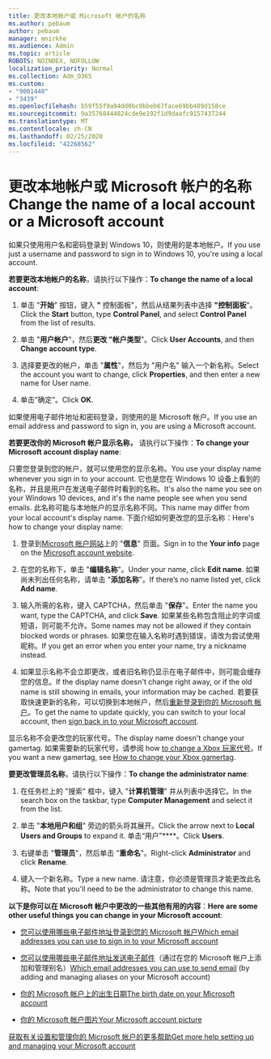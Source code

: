 ```yaml
---
title: 更改本地帐户或 Microsoft 帐户的名称
ms.author: pebaum
author: pebaum
manager: mnirkhe
ms.audience: Admin
ms.topic: article
ROBOTS: NOINDEX, NOFOLLOW
localization_priority: Normal
ms.collection: Adm_O365
ms.custom:
- "9001440"
- "3439"
ms.openlocfilehash: b59f55f9a94dd0bc9bbeb67face69bb489d158ce
ms.sourcegitcommit: 9a35768444824cde9e192f1d9daafc9157437244
ms.translationtype: MT
ms.contentlocale: zh-CN
ms.lasthandoff: 02/25/2020
ms.locfileid: "42268562"
---
```

# <a name="change-the-name-of-a-local-account-or-a-microsoft-account"></a><span data-ttu-id="cb232-102">更改本地帐户或 Microsoft 帐户的名称</span><span class="sxs-lookup"><span data-stu-id="cb232-102">Change the name of a local account or a Microsoft account</span></span>

<span data-ttu-id="cb232-103">如果只使用用户名和密码登录到 Windows 10，则使用的是本地帐户。</span><span class="sxs-lookup"><span data-stu-id="cb232-103">If you use just a username and password to sign in to Windows 10, you're using a local account.</span></span> 

<span data-ttu-id="cb232-104">**若要更改本地帐户的名称**，请执行以下操作：</span><span class="sxs-lookup"><span data-stu-id="cb232-104">**To change the name of a local account**:</span></span>

1. <span data-ttu-id="cb232-105">单击 "**开始**" 按钮，键入 **"** 控制面板"，然后从结果列表中选择 **"控制面板**"。</span><span class="sxs-lookup"><span data-stu-id="cb232-105">Click the **Start** button, type **Control Panel**, and select **Control Panel** from the list of results.</span></span>

2. <span data-ttu-id="cb232-106">单击 "**用户帐户**"，然后**更改 "帐户类型**"。</span><span class="sxs-lookup"><span data-stu-id="cb232-106">Click **User Accounts**, and then **Change account type**.</span></span>

3. <span data-ttu-id="cb232-107">选择要更改的帐户，单击 "**属性**"，然后为 "用户名" 输入一个新名称。</span><span class="sxs-lookup"><span data-stu-id="cb232-107">Select the account you want to change, click **Properties**, and then enter a new name for User name.</span></span>

4. <span data-ttu-id="cb232-108">单击“确定”。</span><span class="sxs-lookup"><span data-stu-id="cb232-108">Click **OK**.</span></span>

<span data-ttu-id="cb232-109">如果使用电子邮件地址和密码登录，则使用的是 Microsoft 帐户。</span><span class="sxs-lookup"><span data-stu-id="cb232-109">If you use an email address and password to sign in, you are using a Microsoft account.</span></span>

<span data-ttu-id="cb232-110">**若要更改你的 Microsoft 帐户显示名称，** 请执行以下操作：</span><span class="sxs-lookup"><span data-stu-id="cb232-110">**To change your Microsoft account display name**:</span></span>

<span data-ttu-id="cb232-111">只要您登录到您的帐户，就可以使用您的显示名称。</span><span class="sxs-lookup"><span data-stu-id="cb232-111">You use your display name whenever you sign in to your account.</span></span> <span data-ttu-id="cb232-112">它也是您在 Windows 10 设备上看到的名称，并且是用户在发送电子邮件时看到的名称。</span><span class="sxs-lookup"><span data-stu-id="cb232-112">It's also the name you see on your Windows 10 devices, and it's the name people see when you send emails.</span></span> <span data-ttu-id="cb232-113">此名称可能与本地帐户的显示名称不同。</span><span class="sxs-lookup"><span data-stu-id="cb232-113">This name may differ from your local account's display name.</span></span> <span data-ttu-id="cb232-114">下面介绍如何更改您的显示名称：</span><span class="sxs-lookup"><span data-stu-id="cb232-114">Here's how to change your display name:</span></span>

1. <span data-ttu-id="cb232-115">登录到[Microsoft 帐户网站](https://account.microsoft.com/)上的 "**信息**" 页面。</span><span class="sxs-lookup"><span data-stu-id="cb232-115">Sign in to the **Your info** page on the [Microsoft account website](https://account.microsoft.com/).</span></span>

2. <span data-ttu-id="cb232-116">在您的名称下，单击 "**编辑名称**"。</span><span class="sxs-lookup"><span data-stu-id="cb232-116">Under your name, click **Edit name**.</span></span> <span data-ttu-id="cb232-117">如果尚未列出任何名称，请单击 "**添加名称**"。</span><span class="sxs-lookup"><span data-stu-id="cb232-117">If there’s no name listed yet, click **Add name**.</span></span> 

3. <span data-ttu-id="cb232-118">输入所需的名称，键入 CAPTCHA，然后单击 "**保存**"。</span><span class="sxs-lookup"><span data-stu-id="cb232-118">Enter the name you want, type the CAPTCHA, and click **Save**.</span></span> <span data-ttu-id="cb232-119">如果某些名称包含阻止的字词或短语，则可能不允许。</span><span class="sxs-lookup"><span data-stu-id="cb232-119">Some names may not be allowed if they contain blocked words or phrases.</span></span> <span data-ttu-id="cb232-120">如果您在输入名称时遇到错误，请改为尝试使用昵称。</span><span class="sxs-lookup"><span data-stu-id="cb232-120">If you get an error when you enter your name, try a nickname instead.</span></span>

4. <span data-ttu-id="cb232-121">如果显示名称不会立即更改，或者旧名称仍显示在电子邮件中，则可能会缓存您的信息。</span><span class="sxs-lookup"><span data-stu-id="cb232-121">If the display name doesn't change right away, or if the old name is still showing in emails, your information may be cached.</span></span> <span data-ttu-id="cb232-122">若要获取快速更新的名称，可以切换到本地帐户，然后[重新登录到你的 Microsoft 帐户](https://account.microsoft.com/)。</span><span class="sxs-lookup"><span data-stu-id="cb232-122">To get the name to update quickly, you can switch to your local account, then [sign back in to your Microsoft account](https://account.microsoft.com/).</span></span>

<span data-ttu-id="cb232-123">显示名称不会更改您的玩家代号。</span><span class="sxs-lookup"><span data-stu-id="cb232-123">The display name doesn't change your gamertag.</span></span> <span data-ttu-id="cb232-124">如果需要新的玩家代号，请参阅 how [to change a Xbox 玩家代号](https://support.xbox.com/id-ID/account-management/change-xbox-live-gamertag)。</span><span class="sxs-lookup"><span data-stu-id="cb232-124">If you want a new gamertag, see [How to change your Xbox gamertag](https://support.xbox.com/id-ID/account-management/change-xbox-live-gamertag).</span></span>

<span data-ttu-id="cb232-125">**要更改管理员名称**，请执行以下操作：</span><span class="sxs-lookup"><span data-stu-id="cb232-125">**To change the administrator name**:</span></span>

1. <span data-ttu-id="cb232-126">在任务栏上的 "搜索" 框中，键入 "**计算机管理**" 并从列表中选择它。</span><span class="sxs-lookup"><span data-stu-id="cb232-126">In the search box on the taskbar, type **Computer Management** and select it from the list.</span></span>

2. <span data-ttu-id="cb232-127">单击 "**本地用户和组**" 旁边的箭头将其展开。</span><span class="sxs-lookup"><span data-stu-id="cb232-127">Click the arrow next to **Local Users and Groups** to expand it.</span></span> <span data-ttu-id="cb232-128">单击“用户”\*\*\*\*。</span><span class="sxs-lookup"><span data-stu-id="cb232-128">Click **Users**.</span></span>

3. <span data-ttu-id="cb232-129">右键单击 "**管理员**"，然后单击 "**重命名**"。</span><span class="sxs-lookup"><span data-stu-id="cb232-129">Right-click **Administrator** and click **Rename**.</span></span>

4. <span data-ttu-id="cb232-130">键入一个新名称。</span><span class="sxs-lookup"><span data-stu-id="cb232-130">Type a new name.</span></span> <span data-ttu-id="cb232-131">请注意，你必须是管理员才能更改此名称。</span><span class="sxs-lookup"><span data-stu-id="cb232-131">Note that you'll need to be the administrator to change this name.</span></span>

<span data-ttu-id="cb232-132">**以下是你可以在 Microsoft 帐户中更改的一些其他有用的内容**：</span><span class="sxs-lookup"><span data-stu-id="cb232-132">**Here are some other useful things you can change in your Microsoft account**:</span></span>

- [<span data-ttu-id="cb232-133">您可以使用哪些电子邮件地址登录到您的 Microsoft 帐户</span><span class="sxs-lookup"><span data-stu-id="cb232-133">Which email addresses you can use to sign in to your Microsoft account</span></span>](https://support.microsoft.com/help/4026162)

- <span data-ttu-id="cb232-134">[您可以使用哪些电子邮件地址发送电子邮件](https://support.microsoft.com/help/12407)（通过在您的 Microsoft 帐户上添加和管理别名）</span><span class="sxs-lookup"><span data-stu-id="cb232-134">[Which email addresses you can use to send email](https://support.microsoft.com/help/12407) (by adding and managing aliases on your Microsoft account)</span></span>

- [<span data-ttu-id="cb232-135">你的 Microsoft 帐户上的出生日期</span><span class="sxs-lookup"><span data-stu-id="cb232-135">The birth date on your Microsoft account</span></span>](https://support.microsoft.com/help/12411)

- [<span data-ttu-id="cb232-136">你的 Microsoft 帐户图片</span><span class="sxs-lookup"><span data-stu-id="cb232-136">Your Microsoft account picture</span></span>](https://support.microsoft.com/help/4026790)

[<span data-ttu-id="cb232-137">获取有关设置和管理你的 Microsoft 帐户的更多帮助</span><span class="sxs-lookup"><span data-stu-id="cb232-137">Get more help setting up and managing your Microsoft account</span></span>](https://support.microsoft.com/hub/4294457/microsoft-account-help#manage-account)